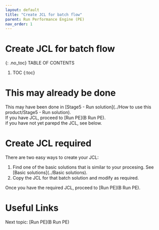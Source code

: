 ```yaml
---
layout: default
title: "Create JCL for batch flow"
parent: Run Performance Engine (PE)
nav_order: 1
---
```


# Create JCL for batch flow
{: .no_toc}
TABLE OF CONTENTS 
1. TOC
{:toc}  

# This may already be done
This may have been done in [Stage5 - Run solution](../How to use this product/Stage5 - Run solution).  
If you have JCL, proceed to [Run PE](B Run PE).  
if you have not yet parepd the JCL, see below.  
  
# Create JCL required
There are two easy ways to create your JCL:
1. Find one of the basic solutions that is similar to your procesing.  See [Basic solutions](../Basic solutions).
2. Copy the JCL for that batch solution and modify as required.

Once you have the required JCL, proceed to [Run PE](B Run PE).
  
  
# Useful Links
Next topic: [Run PE](B Run PE)  

